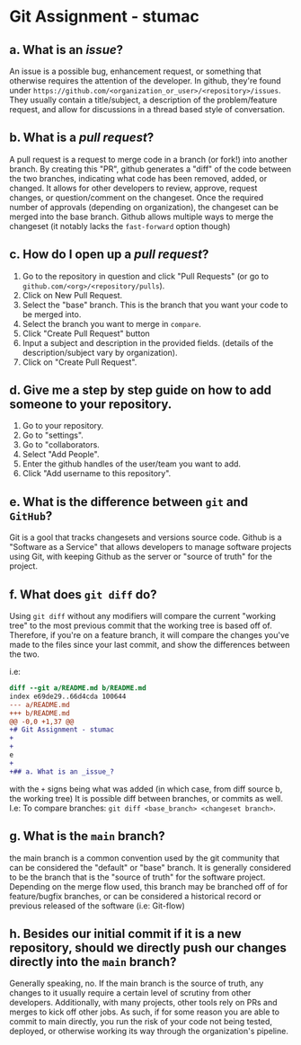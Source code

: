 # Git Assignment - stumac 

## a. What is an _issue_?
An issue is a possible bug, enhancement request, or something that otherwise requires the attention of the developer. In github, they're found under `https://github.com/<organization_or_user>/<repository>/issues`. They usually contain a title/subject, a description of the problem/feature request, and allow for discussions in a thread based style of conversation.

## b. What is a _pull request_?
A pull request is a request to merge code in a branch (or fork!) into another branch. By creating this "PR", github generates a "diff" of the code between the two branches, indicating what code has been removed, added, or changed. It allows for other developers to review, approve, request changes, or question/comment on the changeset. Once the required number of approvals (depending on organization), the changeset can be merged into the base branch. Github allows multiple ways to merge the changeset (it notably lacks the `fast-forward` option though)

## c. How do I open up a _pull request_?

1. Go to the repository in question and click "Pull Requests" (or go to `github.com/<org>/<repository/pulls`).
2. Click on New Pull Request.
3. Select the "base" branch. This is the branch that you want your code to be merged into.
4. Select the branch you want to merge in `compare`.
5. Click "Create Pull Request" button
6. Input a subject and description in the provided fields. (details of the description/subject vary by organization).
7. Click on "Create Pull Request".

## d. Give me a step by step guide on how to add someone to your repository.
1. Go to your repository.
2. Go to "settings".
3. Go to "collaborators.
4. Select "Add People".
5. Enter the github handles of the user/team you want to add.
6. Click "Add username to this repository".

## e. What is the difference between `git` and `GitHub`?
Git is a gool that tracks changesets and versions source code. Github is a "Software as a Service" that allows developers to manage software projects using Git, with keeping Github as the server or "source of truth" for the project.

## f. What does `git diff` do?
Using `git diff` without any modifiers will compare the current "working tree" to the most previous commit that the working tree is based off of. Therefore, if you're on a feature branch, it will compare the changes you've made to the files since your last commit, and show the differences between the two.

i.e: 
```diff
diff --git a/README.md b/README.md
index e69de29..66d4cda 100644
--- a/README.md
+++ b/README.md
@@ -0,0 +1,37 @@
+# Git Assignment - stumac
+
+
e
+
+## a. What is an _issue_?
```
with the `+` signs being what was added (in which case, from diff source b, the working tree)
It is possible diff between branches, or commits as well. I.e: To compare branches: `git diff <base_branch> <changeset branch>`.

## g. What is the `main` branch?
the main branch is a common convention used by the git community that can be considered the "default" or "base" branch. It is generally considered to be the branch that is the "source of truth" for the software project. Depending on the merge flow used, this branch may be branched off of for feature/bugfix branches, or can be considered a historical record or previous released of the software (i.e: Git-flow)

## h. Besides our initial commit if it is a new repository, should we directly push our changes directly into the `main` branch?
Generally speaking, no. If the main branch is the source of truth, any changes to it usually require a certain level of scrutiny from other developers. Additionally, with many projects, other tools rely on PRs and merges to kick off other jobs. As such, if for some reason you are able to commit to main directly, you run the risk of your code not being tested, deployed, or otherwise working its way through the organization's pipeline. 
